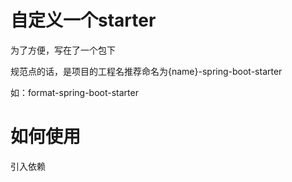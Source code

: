 # 自定义一个starter

为了方便，写在了一个包下

规范点的话，是项目的工程名推荐命名为{name}-spring-boot-starter

如：format-spring-boot-starter


# 如何使用

引入依赖
